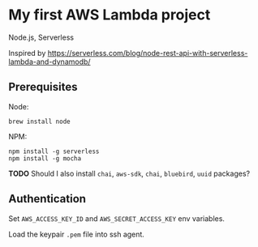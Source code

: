 # My first AWS Lambda project

Node.js, Serverless

Inspired by https://serverless.com/blog/node-rest-api-with-serverless-lambda-and-dynamodb/

## Prerequisites

Node:
```
brew install node
```

NPM:
```
npm install -g serverless
npm install -g mocha
```

**TODO** Should I also install `chai`, `aws-sdk`, `chai`, `bluebird`, `uuid` packages?

## Authentication

Set `AWS_ACCESS_KEY_ID` and `AWS_SECRET_ACCESS_KEY` env variables.

Load the keypair `.pem` file into ssh agent.
